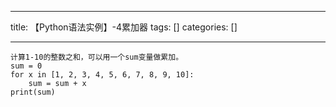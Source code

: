 
--- 
title:  【Python语法实例】-4累加器 
tags: []
categories: [] 

---
```
计算1-10的整数之和，可以用一个sum变量做累加。
sum = 0
for x in [1, 2, 3, 4, 5, 6, 7, 8, 9, 10]:
    sum = sum + x
print(sum)

```
